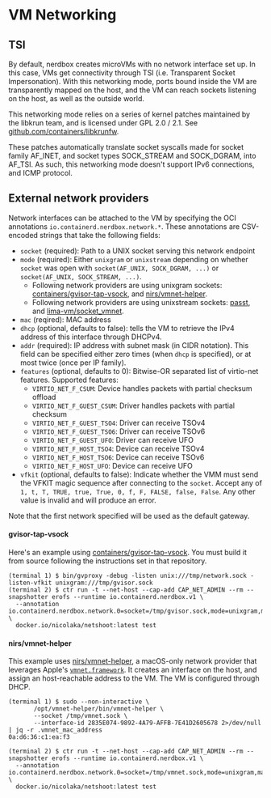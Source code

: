 # VM Networking

## TSI

By default, nerdbox creates microVMs with no network interface set up. In this
case, VMs get connectivity through TSI (i.e. Transparent Socket Impersonation).
With this networking mode, ports bound inside the VM are transparently mapped
on the host, and the VM can reach sockets listening on the host, as well as the
outside world.

This networking mode relies on a series of kernel patches maintained by the
libkrun team, and is licensed under GPL 2.0 / 2.1. See [github.com/containers/libkrunfw](https://github.com/containers/libkrunfw).

These patches automatically translate socket syscalls made for socket family
AF_INET, and socket types SOCK_STREAM and SOCK_DGRAM, into AF_TSI. As such,
this networking mode doesn't support IPv6 connections, and ICMP protocol.

## External network providers

Network interfaces can be attached to the VM by specifying the OCI annotations
`io.containerd.nerdbox.network.*`. These annotations are CSV-encoded strings
that take the following fields:

- `socket` (required): Path to a UNIX socket serving this network endpoint
- `mode` (required): Either `unixgram` or `unixstream` depending on whether
  `socket` was open with `socket(AF_UNIX, SOCK_DGRAM, ...)` or
  `socket(AF_UNIX, SOCK_STREAM, ...)`.
  - Following network providers are using unixgram sockets: [containers/gvisor-tap-vsock](https://github.com/containers/gvisor-tap-vsock),
    and [nirs/vmnet-helper](https://github.com/nirs/vmnet-helper).
  - Following network providers are using unixstream sockets: [passt](https://passt.top/),
    and [lima-vm/socket_vmnet](https://github.com/lima-vm/socket_vmnet).
- `mac` (reqired): MAC address
- `dhcp` (optional, defaults to false): tells the VM to retrieve the IPv4 address
  of this interface through DHCPv4.
- `addr` (required): IP address with subnet mask (in CIDR notation). This field
  can be specified either zero times (when `dhcp` is specified), or at most
  twice (once per IP family).
- `features` (optional, defaults to 0): Bitwise-OR separated list of virtio-net
  features. Supported features:
  - `VIRTIO_NET_F_CSUM`: Device handles packets with partial checksum offload
  - `VIRTIO_NET_F_GUEST_CSUM`: Driver handles packets with partial checksum
  - `VIRTIO_NET_F_GUEST_TSO4`: Driver can receive TSOv4
  - `VIRTIO_NET_F_GUEST_TSO6`: Driver can receive TSOv6
  - `VIRTIO_NET_F_GUEST_UFO`: Driver can receive UFO
  - `VIRTIO_NET_F_HOST_TSO4`: Device can receive TSOv4
  - `VIRTIO_NET_F_HOST_TSO6`: Device can receive TSOv6
  - `VIRTIO_NET_F_HOST_UFO`: Device can receive UFO
- `vfkit` (optional, defaults to false): Indicate whether the VMM must send the
  VFKIT magic sequence after connecting to the `socket`. Accept any of `1, t, T,
  TRUE, true, True, 0, f, F, FALSE, false, False`. Any other value is invalid and
  will produce an error.

Note that the first network specified will be used as the default gateway.

#### gvisor-tap-vsock

Here's an example using [containers/gvisor-tap-vsock](https://github.com/containers/gvisor-tap-vsock).
You must build it from source following the instructions set in that repository.

```
(terminal 1) $ bin/gvproxy -debug -listen unix:///tmp/network.sock -listen-vfkit unixgram:///tmp/gvisor.sock
(terminal 2) $ ctr run -t --net-host --cap-add CAP_NET_ADMIN --rm --snapshotter erofs --runtime io.containerd.nerdbox.v1 \
  --annotation io.containerd.nerdbox.network.0=socket=/tmp/gvisor.sock,mode=unixgram,mac=fa:43:25:5d:6f:b4,addr=192.168.127.2 \
  docker.io/nicolaka/netshoot:latest test
```

#### nirs/vmnet-helper

This example uses [nirs/vmnet-helper](https://github.com/nirs/vmnet-helper), a
macOS-only network provider that leverages Apple's [`vmnet.framework`](https://developer.apple.com/documentation/vmnet).
It creates an interface on the host, and assign an host-reachable address to the
VM. The VM is configured through DHCP.

```
(terminal 1) $ sudo --non-interactive \
       /opt/vmnet-helper/bin/vmnet-helper \
       --socket /tmp/vmnet.sock \
       --interface-id 2835E074-9892-4A79-AFFB-7E41D2605678 2>/dev/null | jq -r .vmnet_mac_address
0a:d6:36:c1:ea:f3

(terminal 2) $ ctr run -t --net-host --cap-add CAP_NET_ADMIN --rm --snapshotter erofs --runtime io.containerd.nerdbox.v1 \
  --annotation io.containerd.nerdbox.network.0=socket=/tmp/vmnet.sock,mode=unixgram,mac=0a:d6:36:c1:ea:f3,dhcp=true \
  docker.io/nicolaka/netshoot:latest test
```
